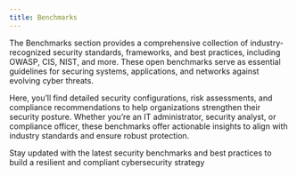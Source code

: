 ```yaml
---
title: Benchmarks
---
```


The Benchmarks section provides a comprehensive collection of industry-recognized security standards, frameworks, and best practices, including OWASP, CIS, NIST, and more. These open benchmarks serve as essential guidelines for securing systems, applications, and networks against evolving cyber threats.

Here, you’ll find detailed security configurations, risk assessments, and compliance recommendations to help organizations strengthen their security posture. Whether you’re an IT administrator, security analyst, or compliance officer, these benchmarks offer actionable insights to align with industry standards and ensure robust protection.

Stay updated with the latest security benchmarks and best practices to build a resilient and compliant cybersecurity strategy